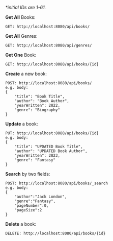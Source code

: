 _*initial IDs are 1-61._

**Get All** Books:
```
GET: http://localhost:8080/api/books/
```
**Get All** Genres:
```
GET: http://localhost:8080/api/genres/
```
**Get One** Book:<br>
```
GET: http://localhost:8080/api/books/{id}
```
**Create** a new book:
```
POST: http://localhost:8080/api/books/
e.g. body:
{
    "title": "Book Title",
    "author": "Book Author",
    "yearWritten": 2022,
    "genre": "Biography"
}
```
**Update** a book:<br>
```
PUT: http://localhost:8080/api/books/{id}
e.g. body:
{
    "title": "UPDATED Book Title",
    "author": "UPDATED Book Author",
    "yearWritten": 2023,
    "genre": "Fantasy"
}
```
**Search** by two fields:
``` 
POST: http://localhost:8080/api/books/_search
e.g. body:
{
    "author":"Jack London",
    "genre":"Fantasy",
    "pageNumber":0,
    "pageSize":2
}
```


**Delete** a book:<br>
``` 
DELETE: http://localhost:8080/api/books/{id}
```
